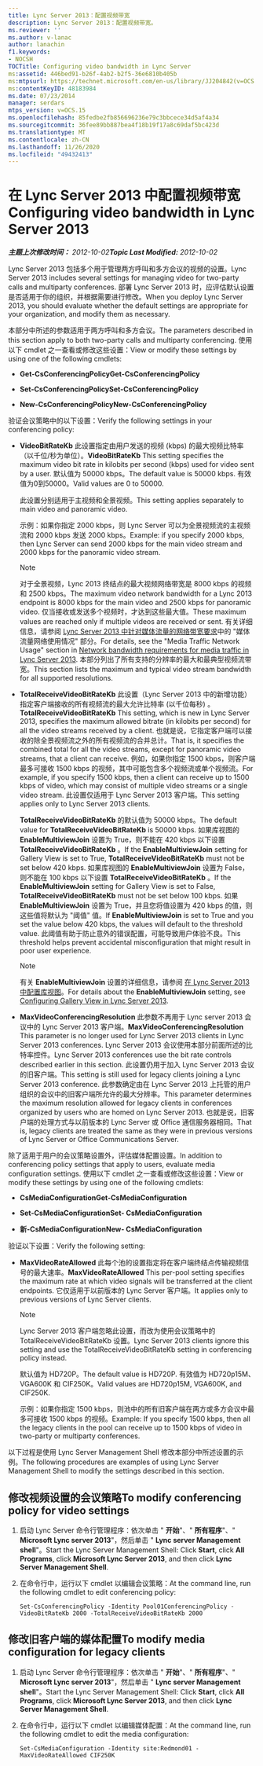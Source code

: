 ```yaml
---
title: Lync Server 2013：配置视频带宽
description: Lync Server 2013：配置视频带宽。
ms.reviewer: ''
ms.author: v-lanac
author: lanachin
f1.keywords:
- NOCSH
TOCTitle: Configuring video bandwidth in Lync Server
ms:assetid: 446bed91-b26f-4ab2-b2f5-36e6810b405b
ms:mtpsurl: https://technet.microsoft.com/en-us/library/JJ204842(v=OCS.15)
ms:contentKeyID: 48183984
ms.date: 07/23/2014
manager: serdars
mtps_version: v=OCS.15
ms.openlocfilehash: 85fedbe2fb856696236e79c3bbcece34d5af4a34
ms.sourcegitcommit: 36fee89bb887bea4f18b19f17a8c69daf5bc423d
ms.translationtype: MT
ms.contentlocale: zh-CN
ms.lasthandoff: 11/26/2020
ms.locfileid: "49432413"
---
```

# <a name="configuring-video-bandwidth-in-lync-server-2013"></a><span data-ttu-id="a2412-103">在 Lync Server 2013 中配置视频带宽</span><span class="sxs-lookup"><span data-stu-id="a2412-103">Configuring video bandwidth in Lync Server 2013</span></span>

<div data-xmlns="http://www.w3.org/1999/xhtml">

<div class="topic" data-xmlns="http://www.w3.org/1999/xhtml" data-msxsl="urn:schemas-microsoft-com:xslt" data-cs="https://msdn.microsoft.com/">

<div data-asp="https://msdn2.microsoft.com/asp">



</div>

<div id="mainSection">

<div id="mainBody"><span data-ttu-id="a2412-104">

<span> </span></span><span class="sxs-lookup"><span data-stu-id="a2412-104">

<span> </span></span></span>

<span data-ttu-id="a2412-105">_**主题上次修改时间：** 2012-10-02_</span><span class="sxs-lookup"><span data-stu-id="a2412-105">_**Topic Last Modified:** 2012-10-02_</span></span>

<span data-ttu-id="a2412-106">Lync Server 2013 包括多个用于管理两方呼叫和多方会议的视频的设置。</span><span class="sxs-lookup"><span data-stu-id="a2412-106">Lync Server 2013 includes several settings for managing video for two-party calls and multiparty conferences.</span></span> <span data-ttu-id="a2412-107">部署 Lync Server 2013 时，应评估默认设置是否适用于你的组织，并根据需要进行修改。</span><span class="sxs-lookup"><span data-stu-id="a2412-107">When you deploy Lync Server 2013, you should evaluate whether the default settings are appropriate for your organization, and modify them as necessary.</span></span>

<span data-ttu-id="a2412-108">本部分中所述的参数适用于两方呼叫和多方会议。</span><span class="sxs-lookup"><span data-stu-id="a2412-108">The parameters described in this section apply to both two-party calls and multiparty conferencing.</span></span> <span data-ttu-id="a2412-109">使用以下 cmdlet 之一查看或修改这些设置：</span><span class="sxs-lookup"><span data-stu-id="a2412-109">View or modify these settings by using one of the following cmdlets:</span></span>

  - <span data-ttu-id="a2412-110">**Get-CsConferencingPolicy**</span><span class="sxs-lookup"><span data-stu-id="a2412-110">**Get-CsConferencingPolicy**</span></span>

  - <span data-ttu-id="a2412-111">**Set-CsConferencingPolicy**</span><span class="sxs-lookup"><span data-stu-id="a2412-111">**Set-CsConferencingPolicy**</span></span>

  - <span data-ttu-id="a2412-112">**New-CsConferencingPolicy**</span><span class="sxs-lookup"><span data-stu-id="a2412-112">**New-CsConferencingPolicy**</span></span>

<span data-ttu-id="a2412-113">验证会议策略中的以下设置：</span><span class="sxs-lookup"><span data-stu-id="a2412-113">Verify the following settings in your conferencing policy:</span></span>

  - <span data-ttu-id="a2412-114">**VideoBitRateKb**   此设置指定由用户发送的视频 (kbps) 的最大视频比特率（以千位/秒为单位）。</span><span class="sxs-lookup"><span data-stu-id="a2412-114">**VideoBitRateKb**   This setting specifies the maximum video bit rate in kilobits per second (kbps) used for video sent by a user.</span></span> <span data-ttu-id="a2412-115">默认值为 50000 kbps。</span><span class="sxs-lookup"><span data-stu-id="a2412-115">The default value is 50000 kbps.</span></span> <span data-ttu-id="a2412-116">有效值为0到50000。</span><span class="sxs-lookup"><span data-stu-id="a2412-116">Valid values are 0 to 50000.</span></span>
    
    <span data-ttu-id="a2412-117">此设置分别适用于主视频和全景视频。</span><span class="sxs-lookup"><span data-stu-id="a2412-117">This setting applies separately to main video and panoramic video.</span></span>
    
    <span data-ttu-id="a2412-118">示例：如果你指定 2000 kbps，则 Lync Server 可以为全景视频流的主视频流和 2000 kbps 发送 2000 kbps。</span><span class="sxs-lookup"><span data-stu-id="a2412-118">Example: if you specify 2000 kbps, then Lync Server can send 2000 kbps for the main video stream and 2000 kbps for the panoramic video stream.</span></span>
    
    <div>
    

    > [!NOTE]  
    > <span data-ttu-id="a2412-119">对于全景视频，Lync 2013 终结点的最大视频网络带宽是 8000 kbps 的视频和 2500 kbps。</span><span class="sxs-lookup"><span data-stu-id="a2412-119">The maximum video network bandwidth for a Lync 2013 endpoint is 8000 kbps for the main video and 2500 kbps for panoramic video.</span></span> <span data-ttu-id="a2412-120">仅当接收或发送多个视频时，才达到这些最大值。</span><span class="sxs-lookup"><span data-stu-id="a2412-120">These maximum values are reached only if multiple videos are received or sent.</span></span> <span data-ttu-id="a2412-121">有关详细信息，请参阅 <A href="lync-server-2013-network-bandwidth-requirements-for-media-traffic.md">Lync Server 2013 中针对媒体流量的网络带宽要求</A>中的 "媒体流量网络使用情况" 部分。</span><span class="sxs-lookup"><span data-stu-id="a2412-121">For details, see the "Media Traffic Network Usage" section in <A href="lync-server-2013-network-bandwidth-requirements-for-media-traffic.md">Network bandwidth requirements for media traffic in Lync Server 2013</A>.</span></span> <span data-ttu-id="a2412-122">本部分列出了所有支持的分辨率的最大和最典型视频流带宽。</span><span class="sxs-lookup"><span data-stu-id="a2412-122">This section lists the maximum and typical video stream bandwidth for all supported resolutions.</span></span>

    
    </div>

  - <span data-ttu-id="a2412-123">**TotalReceiveVideoBitRateKb**   此设置（Lync Server 2013 中的新增功能）指定客户端接收的所有视频流的最大允许比特率 (以千位每秒) 。</span><span class="sxs-lookup"><span data-stu-id="a2412-123">**TotalReceiveVideoBitRateKb**   This setting, which is new in Lync Server 2013, specifies the maximum allowed bitrate (in kilobits per second) for all the video streams received by a client.</span></span> <span data-ttu-id="a2412-124">也就是说，它指定客户端可以接收的除全景视频流之外的所有视频流的合并总计。</span><span class="sxs-lookup"><span data-stu-id="a2412-124">That is, it specifies the combined total for all the video streams, except for panoramic video streams, that a client can receive.</span></span> <span data-ttu-id="a2412-125">例如，如果你指定 1500 kbps，则客户端最多可接收 1500 kbps 的视频，其中可能包含多个视频流或单个视频流。</span><span class="sxs-lookup"><span data-stu-id="a2412-125">For example, if you specify 1500 kbps, then a client can receive up to 1500 kbps of video, which may consist of multiple video streams or a single video stream.</span></span> <span data-ttu-id="a2412-126">此设置仅适用于 Lync Server 2013 客户端。</span><span class="sxs-lookup"><span data-stu-id="a2412-126">This setting applies only to Lync Server 2013 clients.</span></span>
    
    <span data-ttu-id="a2412-127">**TotalReceiveVideoBitRateKb** 的默认值为 50000 kbps。</span><span class="sxs-lookup"><span data-stu-id="a2412-127">The default value for **TotalReceiveVideoBitRateKb** is 50000 kbps.</span></span> <span data-ttu-id="a2412-128">如果库视图的 **EnableMultiviewJoin** 设置为 True，则不能在 420 kbps 以下设置 **TotalReceiveVideoBitRateKb** 。</span><span class="sxs-lookup"><span data-stu-id="a2412-128">If the **EnableMultiviewJoin** setting for Gallery View is set to True, **TotalReceiveVideoBitRateKb** must not be set below 420 kbps.</span></span> <span data-ttu-id="a2412-129">如果库视图的 **EnableMultiviewJoin** 设置为 False，则不能在 100 kbps 以下设置 **TotalReceiveVideoBitRateKb** 。</span><span class="sxs-lookup"><span data-stu-id="a2412-129">If the **EnableMultiviewJoin** setting for Gallery View is set to False, **TotalReceiveVideoBitRateKb** must not be set below 100 kbps.</span></span> <span data-ttu-id="a2412-130">如果 **EnableMultiviewJoin** 设置为 True，并且您将值设置为 420 kbps 的值，则这些值将默认为 "阈值" 值。</span><span class="sxs-lookup"><span data-stu-id="a2412-130">If **EnableMultiviewJoin** is set to True and you set the value below 420 kbps, the values will default to the threshold value.</span></span> <span data-ttu-id="a2412-131">此阈值有助于防止意外的错误配置，可能导致用户体验不良。</span><span class="sxs-lookup"><span data-stu-id="a2412-131">This threshold helps prevent accidental misconfiguration that might result in poor user experience.</span></span>
    
    <div>
    

    > [!NOTE]  
    > <span data-ttu-id="a2412-132">有关 <STRONG>EnableMultiviewJoin</STRONG> 设置的详细信息，请参阅 <A href="lync-server-2013-configuring-gallery-view.md">在 Lync Server 2013 中配置库视图</A>。</span><span class="sxs-lookup"><span data-stu-id="a2412-132">For details about the <STRONG>EnableMultiviewJoin</STRONG> setting, see <A href="lync-server-2013-configuring-gallery-view.md">Configuring Gallery View in Lync Server 2013</A>.</span></span>

    
    </div>

  - <span data-ttu-id="a2412-133">**MaxVideoConferencingResolution**   此参数不再用于 Lync server 2013 会议中的 Lync Server 2013 客户端。</span><span class="sxs-lookup"><span data-stu-id="a2412-133">**MaxVideoConferencingResolution**   This parameter is no longer used for Lync Server 2013 clients in Lync Server 2013 conferences.</span></span> <span data-ttu-id="a2412-134">Lync Server 2013 会议使用本部分前面所述的比特率控件。</span><span class="sxs-lookup"><span data-stu-id="a2412-134">Lync Server 2013 conferences use the bit rate controls described earlier in this section.</span></span> <span data-ttu-id="a2412-135">此设置仍用于加入 Lync Server 2013 会议的旧客户端。</span><span class="sxs-lookup"><span data-stu-id="a2412-135">This setting is still used for legacy clients joining a Lync Server 2013 conference.</span></span> <span data-ttu-id="a2412-136">此参数确定由在 Lync Server 2013 上托管的用户组织的会议中的旧客户端所允许的最大分辨率。</span><span class="sxs-lookup"><span data-stu-id="a2412-136">This parameter determines the maximum resolution allowed for legacy clients in conferences organized by users who are homed on Lync Server 2013.</span></span> <span data-ttu-id="a2412-137">也就是说，旧客户端的处理方式与以前版本的 Lync Server 或 Office 通信服务器相同。</span><span class="sxs-lookup"><span data-stu-id="a2412-137">That is, legacy clients are treated the same as they were in previous versions of Lync Server or Office Communications Server.</span></span>

<span data-ttu-id="a2412-138">除了适用于用户的会议策略设置外，评估媒体配置设置。</span><span class="sxs-lookup"><span data-stu-id="a2412-138">In addition to conferencing policy settings that apply to users, evaluate media configuration settings.</span></span> <span data-ttu-id="a2412-139">使用以下 cmdlet 之一查看或修改这些设置：</span><span class="sxs-lookup"><span data-stu-id="a2412-139">View or modify these settings by using one of the following cmdlets:</span></span>

  - <span data-ttu-id="a2412-140">**CsMediaConfiguration**</span><span class="sxs-lookup"><span data-stu-id="a2412-140">**Get-CsMediaConfiguration**</span></span>

  - <span data-ttu-id="a2412-141">**Set-CsMediaConfiguration**</span><span class="sxs-lookup"><span data-stu-id="a2412-141">**Set- CsMediaConfiguration**</span></span>

  - <span data-ttu-id="a2412-142">**新-CsMediaConfiguration**</span><span class="sxs-lookup"><span data-stu-id="a2412-142">**New- CsMediaConfiguration**</span></span>

<span data-ttu-id="a2412-143">验证以下设置：</span><span class="sxs-lookup"><span data-stu-id="a2412-143">Verify the following setting:</span></span>

  - <span data-ttu-id="a2412-144">**MaxVideoRateAllowed**   此每个池的设置指定将在客户端终结点传输视频信号的最大速率。</span><span class="sxs-lookup"><span data-stu-id="a2412-144">**MaxVideoRateAllowed**   This per-pool setting specifies the maximum rate at which video signals will be transferred at the client endpoints.</span></span> <span data-ttu-id="a2412-145">它仅适用于以前版本的 Lync Server 客户端。</span><span class="sxs-lookup"><span data-stu-id="a2412-145">It applies only to previous versions of Lync Server clients.</span></span>
    
    <div>
    

    > [!NOTE]  
    > <span data-ttu-id="a2412-146">Lync Server 2013 客户端忽略此设置，而改为使用会议策略中的 TotalReceiveVideoBitRateKb 设置。</span><span class="sxs-lookup"><span data-stu-id="a2412-146">Lync Server 2013 clients ignore this setting and use the TotalReceiveVideoBitRateKb setting in conferencing policy instead.</span></span>

    
    </div>
    
    <span data-ttu-id="a2412-147">默认值为 HD720P。</span><span class="sxs-lookup"><span data-stu-id="a2412-147">The default value is HD720P.</span></span> <span data-ttu-id="a2412-148">有效值为 HD720p15M、VGA600K 和 CIF250K。</span><span class="sxs-lookup"><span data-stu-id="a2412-148">Valid values are HD720p15M, VGA600K, and CIF250K.</span></span>
    
    <span data-ttu-id="a2412-149">示例：如果你指定 1500 kbps，则池中的所有旧客户端在两方或多方会议中最多可接收 1500 kbps 的视频。</span><span class="sxs-lookup"><span data-stu-id="a2412-149">Example: If you specify 1500 kbps, then all the legacy clients in the pool can receive up to 1500 kbps of video in two-party or multiparty conferences.</span></span>

<span data-ttu-id="a2412-150">以下过程是使用 Lync Server Management Shell 修改本部分中所述设置的示例。</span><span class="sxs-lookup"><span data-stu-id="a2412-150">The following procedures are examples of using Lync Server Management Shell to modify the settings described in this section.</span></span>

<div>

## <a name="to-modify-conferencing-policy-for-video-settings"></a><span data-ttu-id="a2412-151">修改视频设置的会议策略</span><span class="sxs-lookup"><span data-stu-id="a2412-151">To modify conferencing policy for video settings</span></span>

1.  <span data-ttu-id="a2412-152">启动 Lync Server 命令行管理程序：依次单击 " **开始**"、" **所有程序**"、" **Microsoft Lync server 2013**"，然后单击 " **Lync server Management shell**"。</span><span class="sxs-lookup"><span data-stu-id="a2412-152">Start the Lync Server Management Shell: Click **Start**, click **All Programs**, click **Microsoft Lync Server 2013**, and then click **Lync Server Management Shell**.</span></span>

2.  <span data-ttu-id="a2412-153">在命令行中，运行以下 cmdlet 以编辑会议策略：</span><span class="sxs-lookup"><span data-stu-id="a2412-153">At the command line, run the following cmdlet to edit conferencing policy:</span></span>
    
        Set-CsConferencingPolicy -Identity Pool01ConferencingPolicy -VideoBitRateKb 2000 -TotalReceiveVideoBitRateKb 2000 

</div>

<div>

## <a name="to-modify-media-configuration-for-legacy-clients"></a><span data-ttu-id="a2412-154">修改旧客户端的媒体配置</span><span class="sxs-lookup"><span data-stu-id="a2412-154">To modify media configuration for legacy clients</span></span>

1.  <span data-ttu-id="a2412-155">启动 Lync Server 命令行管理程序：依次单击 " **开始**"、" **所有程序**"、" **Microsoft Lync server 2013**"，然后单击 " **Lync server Management shell**"。</span><span class="sxs-lookup"><span data-stu-id="a2412-155">Start the Lync Server Management Shell: Click **Start**, click **All Programs**, click **Microsoft Lync Server 2013**, and then click **Lync Server Management Shell**.</span></span>

2.  <span data-ttu-id="a2412-156">在命令行中，运行以下 cmdlet 以编辑媒体配置：</span><span class="sxs-lookup"><span data-stu-id="a2412-156">At the command line, run the following cmdlet to edit the media configuration:</span></span>
    
        Set-CsMediaConfiguration -Identity site:Redmond01 -MaxVideoRateAllowed CIF250K

<span data-ttu-id="a2412-157"></div>

</div>

<span> </span>

</div>

</div>

</span><span class="sxs-lookup"><span data-stu-id="a2412-157"></div>

</div>

<span> </span>

</div>

</div>

</span></span></div>

